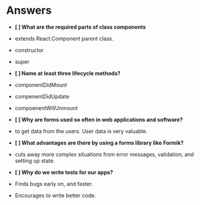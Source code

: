 # Answers

- **[ ] What are the required parts of class components**

- extends React.Component parent class.
- constructor
- super

- **[ ] Name at least three lifecycle methods?**
- componentDidMount
- compenentDidUpdate
- compoenentWillUnmount

- **[ ] Why are forms used so often in web applications and software?**
- to get data from the users. User data is very valuable.

- **[ ] What advantages are there by using a forms library like Formik?**
- cuts away more complex situations from error messages, validation, and setting up state. 

- **[ ] Why do we write tests for our apps?**
- Finds bugs early on, and faster. 
- Encourages to write better code.
